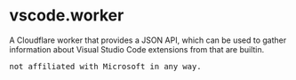 # vscode.worker

A Cloudflare worker that provides a JSON API, which can be used to gather information about Visual Studio Code extensions from that are builtin.

<samp>not affiliated with Microsoft in any way.</samp>
